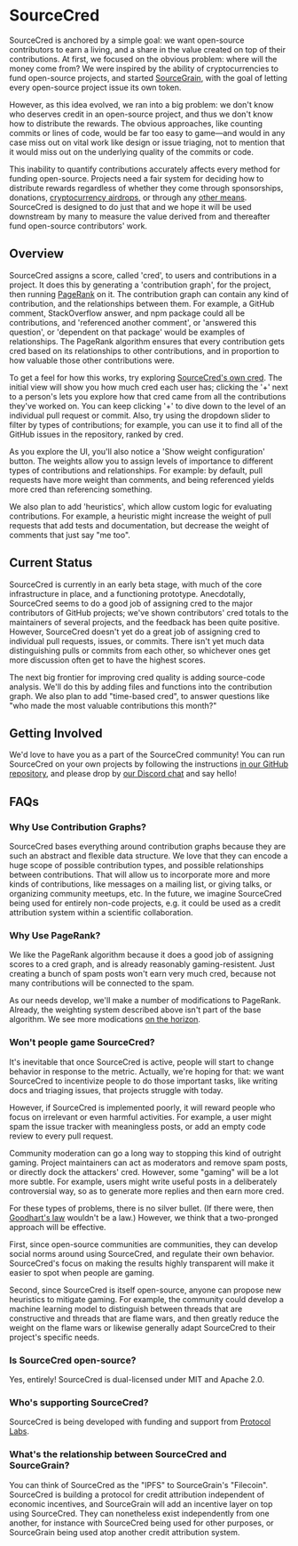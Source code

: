 # SourceCred

SourceCred is anchored by a simple goal: we want open-source contributors to
earn a living, and a share in the value created on top of their contributions.
At first, we focused on the obvious problem: where will the money come from? We
were inspired by the ability of cryptocurrencies to fund open-source projects,
and started [SourceGrain], with the goal of letting every open-source project
issue its own token.

However, as this idea evolved, we ran into a big problem: we don't know who
deserves credit in an open-source project, and thus we don't know how to
distribute the rewards. The obvious approaches, like counting commits or lines
of code, would be far too easy to game—and would in any case miss out on vital
work like design or issue triaging, not to mention that it would miss out on the
underlying quality of the commits or code.

This inability to quantify contributions accurately affects every method for
funding open-source. Projects need a fair system for deciding how to distribute
rewards regardless of whether they come through sponsorships, donations,
[cryptocurrency airdrops], or through any [other means]. SourceCred is designed
to do just that and we hope it will be used downstream by many to measure the
value derived from and thereafter fund open-source contributors' work.

[SourceGrain]: https://github.com/sourcegrain/mission/blob/master/README.md
[cryptocurrency airdrops]: https://en.wikipedia.org/wiki/Airdrop_(cryptocurrency)
[other means]: https://github.com/nayafia/lemonade-stand

## Overview

SourceCred assigns a score, called 'cred', to users and contributions in a
project. It does this by generating a 'contribution graph', for the project,
then running [PageRank] on it. The contribution graph can contain any kind of
contribution, and the relationships between them. For example, a GitHub
comment, StackOverflow answer, and npm package could all be contributions, and
'referenced another comment', or 'answered this question', or 'dependent on
that package' would be examples of relationships. The PageRank algorithm
ensures that every contribution gets cred based on its relationships to other
contributions, and in proportion to how valuable those other contributions were.

[PageRank]: https://en.wikipedia.org/wiki/PageRank

To get a feel for how this works, try exploring [SourceCred's own cred]. The
initial view will show you how much cred each user has; clicking the '+' next
to a person's lets you explore how that cred came from all the contributions
they've worked on. You can keep clicking '+' to dive down to the level of an
individual pull request or commit. Also, try using the dropdown slider to
filter by types of contributions; for example, you can use it to find all
of the GitHub issues in the repository, ranked by cred.

[SourceCred's own cred]: https://sourcecred.io/prototypes/sourcecred/sourcecred/

As you explore the UI, you'll also notice a 'Show weight configuration' button.
The weights allow you to assign levels of importance to different types of
contributions and relationships. For example: by default, pull requests have
more weight than comments, and being referenced yields more cred than
referencing something.

We also plan to add 'heuristics', which allow custom logic for evaluating
contributions. For example, a heuristic might increase the weight of pull
requests that add tests and documentation, but decrease the weight of comments
that just say "me too".

## Current Status

SourceCred is currently in an early beta stage, with much of the core
infrastructure in place, and a functioning prototype. Anecdotally, SourceCred
seems to do a good job of assigning cred to the major contributors of GitHub
projects; we've shown contributors' cred totals to the maintainers of several
projects, and the feedback has been quite positive. However, SourceCred doesn't
yet do a great job of assigning cred to individual pull requests, issues, or
commits. There isn't yet much data distinguishing pulls or commits from each
other, so whichever ones get more discussion often get to have the highest scores.

The next big frontier for improving cred quality is adding source-code
analysis. We'll do this by adding files and functions into the contribution
graph. We also plan to add "time-based cred", to answer questions like "who
made the most valuable contributions this month?"

## Getting Involved

We'd love to have you as a part of the SourceCred community! You can run SourceCred
on your own projects by following the instructions [in our GitHub repository], and
please drop by [our Discord chat] and say hello!

[in our GitHub repository]: https://github.com/sourcecred/sourcecred
[our Discord chat]: https://discordapp.com/invite/tsBTgc9

## FAQs

### Why Use Contribution Graphs?

SourceCred bases everything around contribution graphs because they are such an
abstract and flexible data structure. We love that they can encode a huge scope
of possible contribution types, and possible relationships between
contributions. That will allow us to incorporate more and more kinds of
contributions, like messages on a mailing list, or giving talks, or organizing
community meetups, etc. In the future, we imagine SourceCred being used for
entirely non-code projects, e.g. it could be used as a credit attribution
system within a scientific collaboration.


### Why Use PageRank?

We like the PageRank algorithm because it does a good job of assigning scores
to a cred graph, and is already reasonably gaming-resistent. Just creating a
bunch of spam posts won't earn very much cred, because not many contributions
will be connected to the spam.

As our needs develop, we'll make a number of modifications to PageRank.
Already, the weighting system described above isn't part of the base algorithm.
We see more modications [on the horizon].

[on the horizon]: (https://github.com/sourcecred/notes/issues/1)

### Won't people game SourceCred?

It's inevitable that once SourceCred is active, people will start to change
behavior in response to the metric. Actually, we're hoping for that: we want
SourceCred to incentivize people to do those important tasks, like writing docs
and triaging issues, that projects struggle with today.

However, if SourceCred is implemented poorly, it will reward people who focus
on irrelevant or even harmful activities. For example, a user might spam the
issue tracker with meaningless posts, or add an empty code review to every pull
request.

Community moderation can go a long way to stopping this kind of outright gaming.
Project maintainers can act as moderators and remove spam posts, or directly
dock the attackers' cred. However, some "gaming" will be a lot more subtle. For
example, users might write useful posts in a deliberately controversial way,
so as to generate more replies and then earn more cred.

For these types of problems, there is no silver bullet. (If there were, then
[Goodhart's law] wouldn't be a law.) However, we think that a two-pronged approach
will be effective.

[Goodhart's law]: https://en.wikipedia.org/wiki/Goodhart%27s_law

First, since open-source communities are communities, they can
develop social norms around using SourceCred, and regulate their own behavior. SourceCred's
focus on making the results highly transparent will make it easier to spot when
people are gaming.

Second, since SourceCred is itself open-source, anyone can propose new heuristics to
mitigate gaming. For example, the community could develop a machine learning model
to distinguish between threads that are constructive and threads that are flame wars,
and then greatly reduce the weight on the flame wars or likewise generally adapt
SourceCred to their project's specific needs.

### Is SourceCred open-source?

Yes, entirely! SourceCred is dual-licensed under MIT and Apache 2.0.

### Who's supporting SourceCred?

SourceCred is being developed with funding and support from [Protocol Labs].

[Protocol Labs]: https://protocol.ai/

### What's the relationship between SourceCred and SourceGrain?

You can think of SourceCred as the "IPFS" to SourceGrain's "Filecoin".
SourceCred is building a protocol for credit attribution independent of
economic incentives, and SourceGrain will add an incentive layer on top
using SourceCred. They can nonetheless exist independently from one
another, for instance with SourceCred being used for other purposes,
or SourceGrain being used atop another credit attribution system.
